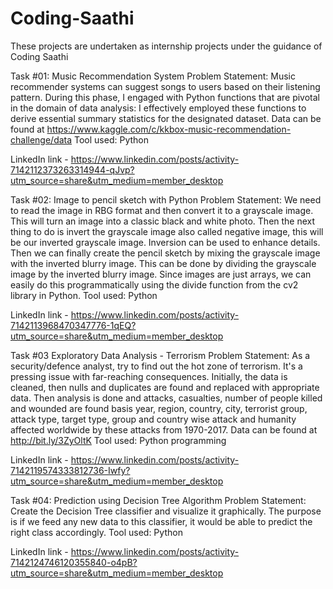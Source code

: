 # Coding-Saathi
These projects are undertaken as internship projects under the guidance of Coding Saathi

Task #01: Music Recommendation System
Problem Statement: Music recommender systems can suggest songs to users based on their listening pattern. 
During this phase, I engaged with Python functions that are pivotal in the domain of data analysis:
I effectively employed these functions to derive essential summary statistics for the designated dataset.
Data can be found at https://www.kaggle.com/c/kkbox-music-recommendation-challenge/data
Tool used: Python

LinkedIn link - https://www.linkedin.com/posts/activity-7142112373263314944-qJvp?utm_source=share&utm_medium=member_desktop

Task #02: Image to pencil sketch with Python
Problem Statement: 
We need to read the image in RBG format and then convert it to a grayscale image. This will turn an image into a classic black and white photo. Then the next thing to do is invert the grayscale image also called negative image, this will be our inverted grayscale image. Inversion can be used to enhance details. Then we can finally create the pencil sketch by mixing the grayscale image with the inverted blurry image. This can be done by dividing the grayscale image by the inverted blurry image. Since images are just arrays, we can easily do this programmatically using the divide function from the cv2 library in Python.
Tool used: Python

LinkedIn link - https://www.linkedin.com/posts/activity-7142113968470347776-1qEQ?utm_source=share&utm_medium=member_desktop

Task #03 Exploratory Data Analysis - Terrorism
Problem Statement: As a security/defence analyst, try to find out the hot zone of terrorism. It's a pressing issue with far-reaching consequences. Initially, the data is cleaned, then nulls and duplicates are found and replaced with appropriate data. Then analysis is done and attacks, casualties, number of people killed and wounded are found basis year, region, country, city, terrorist group, attack type, target type, group and country wise attack and humanity affected worldwide by these attacks from 1970-2017.
Data can be found at http://bit.ly/3ZyOltK
Tool used: Python programming

LinkedIn link - https://www.linkedin.com/posts/activity-7142119574333812736-Iwfy?utm_source=share&utm_medium=member_desktop

Task #04: Prediction using Decision Tree Algorithm
Problem Statement: 
Create the Decision Tree classifier and visualize it graphically. 
The purpose is if we feed any new data to this classifier, it would be able to predict the right class accordingly. 
Tool used: Python

LinkedIn link - https://www.linkedin.com/posts/activity-7142124746120355840-o4pB?utm_source=share&utm_medium=member_desktop

